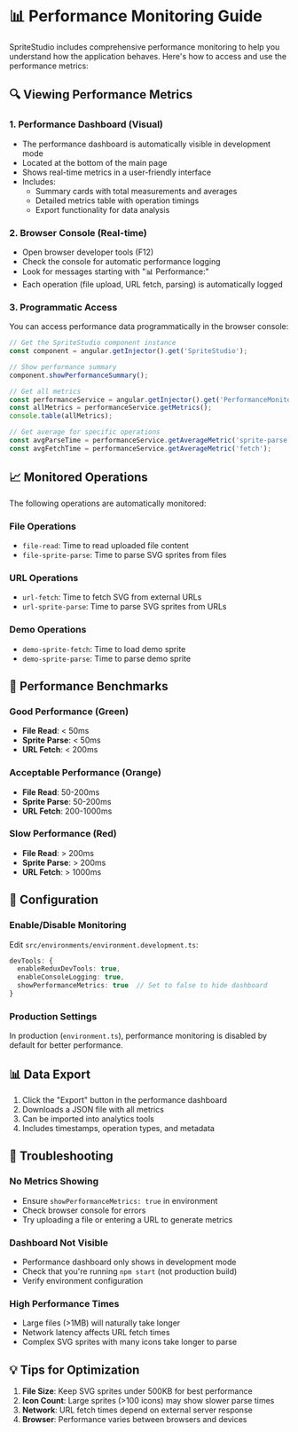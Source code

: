 # 📊 Performance Monitoring Guide

SpriteStudio includes comprehensive performance monitoring to help you understand how the application behaves. Here's how to access and use the performance metrics:

## 🔍 Viewing Performance Metrics

### 1. **Performance Dashboard (Visual)**
- The performance dashboard is automatically visible in development mode
- Located at the bottom of the main page
- Shows real-time metrics in a user-friendly interface
- Includes:
  - Summary cards with total measurements and averages
  - Detailed metrics table with operation timings
  - Export functionality for data analysis

### 2. **Browser Console (Real-time)**
- Open browser developer tools (F12)
- Check the console for automatic performance logging
- Look for messages starting with "📊 Performance:"
- Each operation (file upload, URL fetch, parsing) is automatically logged

### 3. **Programmatic Access**
You can access performance data programmatically in the browser console:

```javascript
// Get the SpriteStudio component instance
const component = angular.getInjector().get('SpriteStudio');

// Show performance summary
component.showPerformanceSummary();

// Get all metrics
const performanceService = angular.getInjector().get('PerformanceMonitorService');
const allMetrics = performanceService.getMetrics();
console.table(allMetrics);

// Get average for specific operations
const avgParseTime = performanceService.getAverageMetric('sprite-parse');
const avgFetchTime = performanceService.getAverageMetric('fetch');
```

## 📈 Monitored Operations

The following operations are automatically monitored:

### **File Operations**
- `file-read`: Time to read uploaded file content
- `file-sprite-parse`: Time to parse SVG sprites from files

### **URL Operations** 
- `url-fetch`: Time to fetch SVG from external URLs
- `url-sprite-parse`: Time to parse SVG sprites from URLs

### **Demo Operations**
- `demo-sprite-fetch`: Time to load demo sprite
- `demo-sprite-parse`: Time to parse demo sprite

## 🎯 Performance Benchmarks

### **Good Performance** (Green)
- **File Read**: < 50ms
- **Sprite Parse**: < 50ms  
- **URL Fetch**: < 200ms

### **Acceptable Performance** (Orange)
- **File Read**: 50-200ms
- **Sprite Parse**: 50-200ms
- **URL Fetch**: 200-1000ms

### **Slow Performance** (Red)
- **File Read**: > 200ms
- **Sprite Parse**: > 200ms
- **URL Fetch**: > 1000ms

## 🔧 Configuration

### **Enable/Disable Monitoring**
Edit `src/environments/environment.development.ts`:

```typescript
devTools: {
  enableReduxDevTools: true,
  enableConsoleLogging: true,
  showPerformanceMetrics: true  // Set to false to hide dashboard
}
```

### **Production Settings**
In production (`environment.ts`), performance monitoring is disabled by default for better performance.

## 📊 Data Export

1. Click the "Export" button in the performance dashboard
2. Downloads a JSON file with all metrics
3. Can be imported into analytics tools
4. Includes timestamps, operation types, and metadata

## 🐛 Troubleshooting

### **No Metrics Showing**
- Ensure `showPerformanceMetrics: true` in environment
- Check browser console for errors
- Try uploading a file or entering a URL to generate metrics

### **Dashboard Not Visible**
- Performance dashboard only shows in development mode
- Check that you're running `npm start` (not production build)
- Verify environment configuration

### **High Performance Times**
- Large files (>1MB) will naturally take longer
- Network latency affects URL fetch times
- Complex SVG sprites with many icons take longer to parse

## 💡 Tips for Optimization

1. **File Size**: Keep SVG sprites under 500KB for best performance
2. **Icon Count**: Large sprites (>100 icons) may show slower parse times
3. **Network**: URL fetch times depend on external server response
4. **Browser**: Performance varies between browsers and devices
